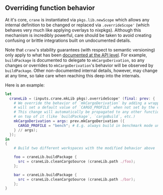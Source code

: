 ## Overriding function behavior

At it's core, `crane` is instantiated via `pkgs.lib.newScope` which allows any
internal definition to be changed or replaced via `.overrideScope'` (which
behaves very much like applying overlays to nixpkgs). Although this mechanism is
incredibly powerful, care should be taken to avoid creating confusing or brittle
integrations built on undocumented details.

Note that `crane`'s stability guarantees (with respect to semantic versioning) only
apply to what has been [documented at the API level](../API.md). For example,
`buildPackage` is documented to delegate to `mkCargoDerivation`, so any changes
or overrides to `mkCargoDerivation`'s behavior will be observed by
`buildPackage`. Other non-documented internal details, however, may change at
any time, so take care when reaching this deep into the internals.

Here is an example:

```nix
let
  craneLib = (inputs.crane.mkLib pkgs).overrideScope' (final: prev: {
    # We override the behavior of `mkCargoDerivation` by adding a wrapper which
    # will set a default value of `CARGO_PROFILE` when not set by the caller.
    # This change will automatically be propagated to any other functions built
    # on top of it (like `buildPackage`, `cargoBuild`, etc.)
    mkCargoDerivation = args: prev.mkCargoDerivation ({
      CARGO_PROFILE = "bench"; # E.g. always build in benchmark mode unless overridden
    } // args);
  });
in
{
    # Build two different workspaces with the modified behavior above

    foo = craneLib.buildPackage {
      src = craneLib.cleanCargoSource (craneLib.path ./foo);
    };

    bar = craneLib.buildPackage {
      src = craneLib.cleanCargoSource (craneLib.path ./bar);
    };
}
```
